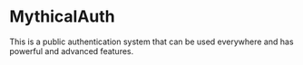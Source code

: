 # MythicalAuth
This is a public authentication system that can be used everywhere and has powerful and advanced features.
